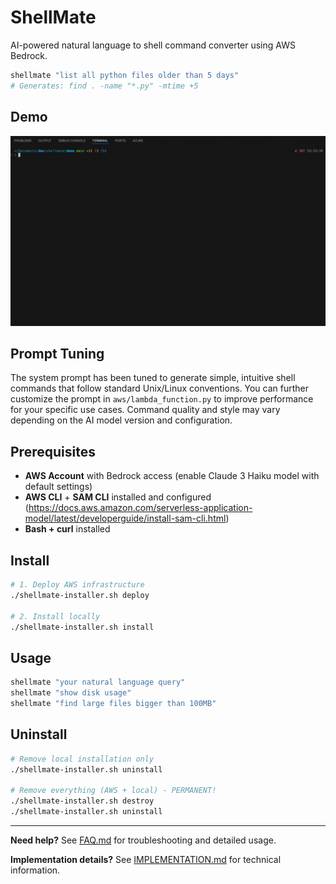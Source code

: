 
# ShellMate

AI-powered natural language to shell command converter using AWS Bedrock.

```bash
shellmate "list all python files older than 5 days"
# Generates: find . -name "*.py" -mtime +5
```

## Demo

![ShellMate Demo](shellmate_demo.gif)

## Prompt Tuning

The system prompt has been tuned to generate simple, intuitive shell commands that follow standard Unix/Linux conventions. You can further customize the prompt in `aws/lambda_function.py` to improve performance for your specific use cases. Command quality and style may vary depending on the AI model version and configuration.

## Prerequisites

- **AWS Account** with Bedrock access (enable Claude 3 Haiku model with default settings)
- **AWS CLI** + **SAM CLI** installed and configured (https://docs.aws.amazon.com/serverless-application-model/latest/developerguide/install-sam-cli.html)
- **Bash + curl** installed

## Install

```bash
# 1. Deploy AWS infrastructure
./shellmate-installer.sh deploy

# 2. Install locally
./shellmate-installer.sh install
```

## Usage

```bash
shellmate "your natural language query"
shellmate "show disk usage"
shellmate "find large files bigger than 100MB"
```

## Uninstall

```bash
# Remove local installation only
./shellmate-installer.sh uninstall

# Remove everything (AWS + local) - PERMANENT!
./shellmate-installer.sh destroy
./shellmate-installer.sh uninstall
```

---

**Need help?** See [FAQ.md](FAQ.md) for troubleshooting and detailed usage.

**Implementation details?** See [IMPLEMENTATION.md](IMPLEMENTATION.md) for technical information.
